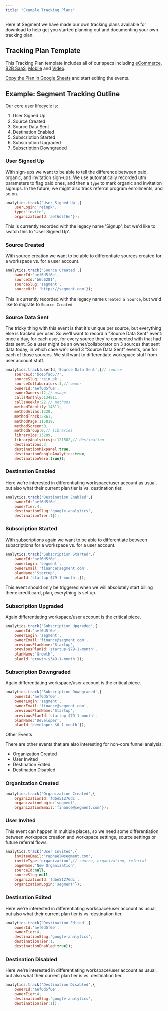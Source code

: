 ```yaml
---
title: "Example Tracking Plans"
---
```


Here at Segment we have made our own tracking plans available for download to help get you started planning out and documenting your own tracking plan.

## Tracking Plan Template

This Tracking Plan template includes all of our specs including [eCommerce](/docs/connections/spec/ecommerce/v2/), [B2B SaaS](/docs/connections/spec/mobile/), [Mobile](/docs/connections/spec/mobile/) and [Video](/docs/connections/spec/video/).

[Copy the Plan in Google Sheets](http://bit.ly/Segment-Tracking-Plan) and start editing the events.

## Example: Segment Tracking Outline

Our core user lifecycle is:

1.  User Signed Up
2.  Source Created
3.  Source Data Sent
4.  Destination Enabled
5.  Subscription Started
6.  Subscription Upgraded
7.  Subscription Downgraded

### User Signed Up

With sign-ups we want to be able to tell the difference between paid, organic, and invitation sign-ups. We use automatically recorded utm parameters to flag paid ones, and then a `type` to mark organic and invitation signups. In the future, we might also track referral program enrollments, and so on.

```js
analytics.track('User Signed Up',{
    userLogin:'reinpk',
    type:'invite',
    organizationId:'aef6d5f6e'});
```

This is currently recorded with the legacy name 'Signup', but we'd like to switch this to 'User Signed Up'.

### Source Created

With source creation we want to be able to differentiate sources created for a workspace vs. for a user account.

```js
analytics.track('Source Created',{
    ownerId:'aef6d5f6e',
    sourceId:'b6c6281',
    sourceSlug:'segment',
    sourceUrl: 'https://segment.com'});
```

This is currently recorded with the legacy name `Created a Source`, but we'd like to migrate to `Source Created`.

### Source Data Sent

The tricky thing with this event is that it's unique per source, but everything else is tracked per user. So we'll want to record a "Source Data Sent" event: once a day, for each user, for every source they're connected with that had data sent. So a user might be an owner/collaborator on 3 sources that sent data today, in which case we'll send 3 "Source Data Sent" events, one for each of those sources. We still want to differentiate workspace stuff from user account stuff.

```js
analytics.track(userId,'Source Data Sent',{// source
    sourceId:'bce5fad577',
    sourceSlug:'rein.pk',
    sourceCollaborators:1,// owner
    ownerId:'aef6d5f6e',
    ownerOwners:12,// usage
    callsMonthly:134811,
    callsWeekly:22,// methods
    methodIdentify:14811,
    methodAlias:1320,
    methodTrack:2861,
    methodPage:115819,
    methodScreen:0,
    methodGroup:0,// libraries
    libraryIos:13289,
    libraryAnalyticsjs:121582,// destination
    destinations:3,
    destinationMixpanel:true,
    destinationGoogleAnalytics:true,
    destinationVero:true});
```

### Destination Enabled

Here we're interested in differentiating workspace/user account as usual, but also what their current plan tier is vs. destination tier.

```js
analytics.track('Destination Enabled',{
    ownerId:'aef6d5f6e',
    ownerTier:4,
    destinationSlug:'google-analytics',
    destinationTier:1});
```

### Subscription Started

With subscriptions again we want to be able to differentiate between subscriptions for a workspace vs. for a user account.

```js
analytics.track('Subscription Started',{
    ownerId:'aef6d5f6e',
    ownerLogin:'segment',
    ownerEmail:'finance@segment.com',
    planName:'Startup',
    planId:'startup-$79-1-month',});
```

This event should only be triggered when we will absolutely start billing them: credit card, plan, everything is set up.

### Subscription Upgraded

Again differentiating workspace/user account is the critical piece.

```js
analytics.track('Subscription Upgraded',{
    ownerId:'aef6d5f6e',
    ownerLogin:'segment',
    ownerEmail:'finance@segment.com',
    previousPlanName:'Startup',
    previousPlanId:'startup-$79-1-month',
    planName:'Growth',
    planId:'growth-$349-1-month'});
```

### Subscription Downgraded

Again differentiating workspace/user account is the critical piece.

```js
analytics.track('Subscription Downgraded',{
    ownerId:'aef6d5f6e',
    ownerLogin:'segment',
    ownerEmail:'finance@segment.com',
    previousPlanName:'Startup',
    previousPlanId:'startup-$79-1-month',
    planName:'Developer',
    planId:'developer-$0-1-month'});
```

Other Events

There are other events that are also interesting for non-core funnel analysis:

- Organization Created
- User Invited
- Destination Edited
- Destination Disabled

### Organization Created

```js
analytics.track('Organization Created',{
    organizationId:'fdbe51276dc',
    organizationLogin:'segment',
    organizationEmail:'finance@segment.com'});
```

### User Invited

This event can happen in multiple places, so we need some differentiation between workspace creation and workspace settings, source settings or future referral flows.

```js
analytics.track('User Invited',{
    inviteeEmail:'raphael@segment.com',
    inviteType:'organization',// source, organization, referral
    pageName:'New Organization',
    sourceId:null,
    sourceSlug:null,
    organizationId:'fdbe51276dc',
    organizationLogin:'segment'});
```

### Destination Edited

Here we're interested in differentiating workspace/user account as usual, but also what their current plan tier is vs. destination tier.

```js
analytics.track('Destination Edited',{
    ownerId:'aef6d5f6e',
    ownerTier:4,
    destinationSlug:'google-analytics',
    destinationTier:1,
    destinationEnabled:true});
```

### Destination Disabled

Here we're interested in differentiating workspace/user account as usual, but also what their current plan tier is vs. destination tier.

```js
analytics.track('Destination Disabled',{
    ownerId:'aef6d5f6e',
    ownerTier:4,
    destinationSlug:'google-analytics',
    destinationTier:1});
```
